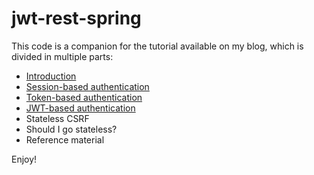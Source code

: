 # jwt-rest-spring

This code is a companion for the tutorial available on my blog, which is divided in multiple parts:

* [Introduction](https://www.codesandnotes.be/2017/09/25/from-stateful-to-stateless-restful-security-using-spring-and-jwts-part-1-intro/)
* [Session-based authentication](https://www.codesandnotes.be/2017/10/02/from-stateful-to-stateless-restful-security-using-spring-and-jwts-part-2-session-based-authentication/)
* [Token-based authentication](https://www.codesandnotes.be/2017/10/09/from-stateful-to-stateless-restful-security-using-spring-and-jwts-part-3-token-based-authentication/)
* [JWT-based authentication](https://www.codesandnotes.be/2017/10/16/from-stateful-to-stateless-restful-security-using-spring-and-jwts-part-4-jwt-based-authentication/)
* Stateless CSRF
* Should I go stateless?
* Reference material

Enjoy!
